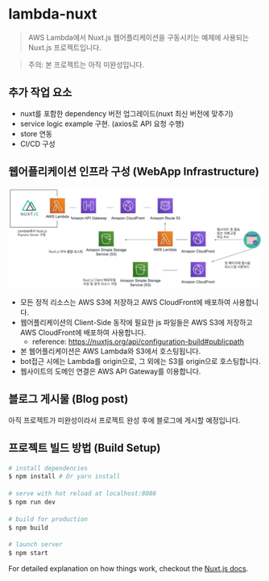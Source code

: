 # lambda-nuxt

> AWS Lambda에서 Nuxt.js 웹어플리케이션을 구동시키는 예제에 사용되는 Nuxt.js 프로젝트입니다.    

> 주의: 본 프로젝트는 아직 미완성입니다.  

## 추가 작업 요소
- nuxt를 포함한 dependency 버전 업그레이드(nuxt 최신 버전에 맞추기)  
- service logic example 구현. (axios로 API 요청 수행)  
- store 연동  
- CI/CD 구성  

## 웹어플리케이션 인프라 구성 (WebApp Infrastructure)
![구성하려는 인프라 구성](https://github.com/ChanMinPark/lambda-nuxt/blob/master/lambda-nuxt__phase-4.JPG?raw=true)

- 모든 정적 리소스는 AWS S3에 저장하고 AWS CloudFront에 배포하여 사용합니다.  
- 웹어플리케이션의 Client-Side 동작에 필요한 js 파일들은 AWS S3에 저장하고 AWS CloudFront에 배포하여 사용합니다.  
  - reference: https://nuxtjs.org/api/configuration-build#publicpath  
- 본 웹어플리케이션은 AWS Lambda와 S3에서 호스팅됩니다.  
- bot접근 시에는 Lambda를 origin으로, 그 외에는 S3를 origin으로 호스팅합니다.  
- 웹사이트의 도메인 연결은 AWS API Gateway를 이용합니다.  


## 블로그 게시물 (Blog post)  
아직 프로젝트가 미완성이라서 프로젝트 완성 후에 블로그에 게시할 예정입니다.  


## 프로젝트 빌드 방법 (Build Setup)

``` bash
# install dependencies
$ npm install # Or yarn install

# serve with hot reload at localhost:8080
$ npm run dev

# build for production
$ npm build

# launch server
$ npm start
```

For detailed explanation on how things work, checkout the [Nuxt.js docs](https://github.com/nuxt/nuxt.js).  

